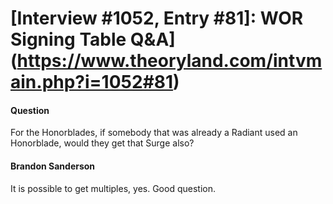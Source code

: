 # [Interview #1052, Entry #81]: WOR Signing Table Q&A](https://www.theoryland.com/intvmain.php?i=1052#81)

#### Question

For the Honorblades, if somebody that was already a Radiant used an Honorblade, would they get that Surge also?

#### Brandon Sanderson

It is possible to get multiples, yes. Good question.

